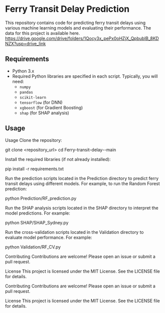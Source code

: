 # Ferry Transit Delay Prediction
This repository contains code for predicting ferry transit delays using various machine learning models and evaluating their performance. The data for this project is available here.
https://drive.google.com/drive/folders/1Qocy3x_pePx0oHZjX_QpbubIB_8KDNZX?usp=drive_link


## Requirements

- Python 3.x
- Required Python libraries are specified in each script. Typically, you will need:
  - `numpy`
  - `pandas`
  - `scikit-learn`
  - `tensorflow` (for DNN)
  - `xgboost` (for Gradient Boosting)
  - `shap` (for SHAP analysis)

## Usage

Usage
Clone the repository:

git clone <repository_url>
cd Ferry-transit-delay--main

Install the required libraries (if not already installed):

pip install -r requirements.txt

Run the prediction scripts located in the Prediction directory to predict ferry transit delays using different models. For example, to run the Random Forest prediction:

python Prediction/RF_prediction.py

Run the SHAP analysis scripts located in the SHAP directory to interpret the model predictions. For example:

python SHAP/SHAP_Sydney.py

Run the cross-validation scripts located in the Validation directory to evaluate model performance. For example:

python Validation/RF_CV.py

Contributing
Contributions are welcome! Please open an issue or submit a pull request.

License
This project is licensed under the MIT License. See the LICENSE file for details.


Contributing
Contributions are welcome! Please open an issue or submit a pull request.

License
This project is licensed under the MIT License. See the LICENSE file for details.

